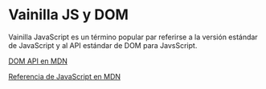 # Vainilla JS y DOM

Vainilla JavaScript es un término popular par referirse a la versión estándar de JavaScript y al API estándar de DOM para JavsScript.

[DOM API en MDN](https://developer.mozilla.org/en-US/docs/Web/API/Document_Object_Model)

[Referencia de JavaScript en MDN](https://developer.mozilla.org/en-US/docs/Web/JavaScript/Reference)
